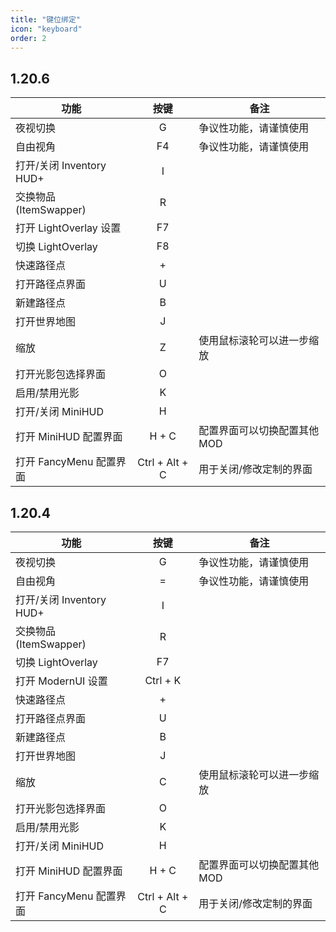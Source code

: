 ```yaml
---
title: "键位绑定"
icon: "keyboard"
order: 2
---
```


## 1.20.6

| 功能                     |      按键      | 备注                         |
| ------------------------ | :------------: | ---------------------------- |
| 夜视切换                 |       G        | 争议性功能，请谨慎使用       |
| 自由视角                 |       F4       | 争议性功能，请谨慎使用       |
| 打开/关闭 Inventory HUD+ |       I        |                              |
| 交换物品 (ItemSwapper)   |       R        |                              |
| 打开 LightOverlay 设置   |       F7       |                              |
| 切换 LightOverlay        |       F8       |                              |
| 快速路径点               |       +        |                              |
| 打开路径点界面           |       U        |                              |
| 新建路径点               |       B        |                              |
| 打开世界地图             |       J        |                              |
| 缩放                     |       Z        | 使用鼠标滚轮可以进一步缩放   |
| 打开光影包选择界面       |       O        |                              |
| 启用/禁用光影            |       K        |                              |
| 打开/关闭 MiniHUD        |       H        |                              |
| 打开 MiniHUD 配置界面    |     H + C      | 配置界面可以切换配置其他 MOD |
| 打开 FancyMenu 配置界面  | Ctrl + Alt + C | 用于关闭/修改定制的界面      |

## 1.20.4

| 功能                     |      按键      | 备注                         |
| ------------------------ | :------------: | ---------------------------- |
| 夜视切换                 |       G        | 争议性功能，请谨慎使用       |
| 自由视角                 |       =        | 争议性功能，请谨慎使用       |
| 打开/关闭 Inventory HUD+ |       I        |                              |
| 交换物品 (ItemSwapper)   |       R        |                              |
| 切换 LightOverlay        |       F7       |                              |
| 打开 ModernUI 设置       |    Ctrl + K    |                              |
| 快速路径点               |       +        |                              |
| 打开路径点界面           |       U        |                              |
| 新建路径点               |       B        |                              |
| 打开世界地图             |       J        |                              |
| 缩放                     |       C        | 使用鼠标滚轮可以进一步缩放   |
| 打开光影包选择界面       |       O        |                              |
| 启用/禁用光影            |       K        |                              |
| 打开/关闭 MiniHUD        |       H        |                              |
| 打开 MiniHUD 配置界面    |     H + C      | 配置界面可以切换配置其他 MOD |
| 打开 FancyMenu 配置界面  | Ctrl + Alt + C | 用于关闭/修改定制的界面      |
